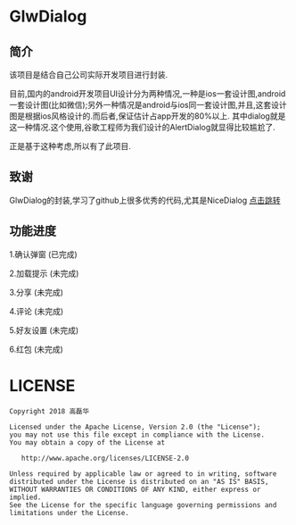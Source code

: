 
GlwDialog
========
简介
----
该项目是结合自己公司实际开发项目进行封装.

目前,国内的android开发项目UI设计分为两种情况,一种是ios一套设计图,android一套设计图(比如微信);另外一种情况是android与ios同一套设计图,并且,这套设计图是根据ios风格设计的.而后者,保证估计占app开发的80%以上.
其中dialog就是这一种情况.这个使用,谷歌工程师为我们设计的AlertDialog就显得比较尴尬了.

正是基于这种考虑,所以有了此项目.


致谢
----
GlwDialog的封装,学习了github上很多优秀的代码,尤其是NiceDialog [点击跳转](https://github.com/SheHuan/NiceDialog)

功能进度
----
1.确认弹窗 (已完成)

2.加载提示 (未完成)

3.分享 (未完成)

4.评论 (未完成)

5.好友设置 (未完成)

6.红包 (未完成)



LICENSE
=======
    
    Copyright 2018 高磊华

    Licensed under the Apache License, Version 2.0 (the "License");
    you may not use this file except in compliance with the License.
    You may obtain a copy of the License at

       http://www.apache.org/licenses/LICENSE-2.0

    Unless required by applicable law or agreed to in writing, software
    distributed under the License is distributed on an "AS IS" BASIS,
    WITHOUT WARRANTIES OR CONDITIONS OF ANY KIND, either express or implied.
    See the License for the specific language governing permissions and
    limitations under the License.
